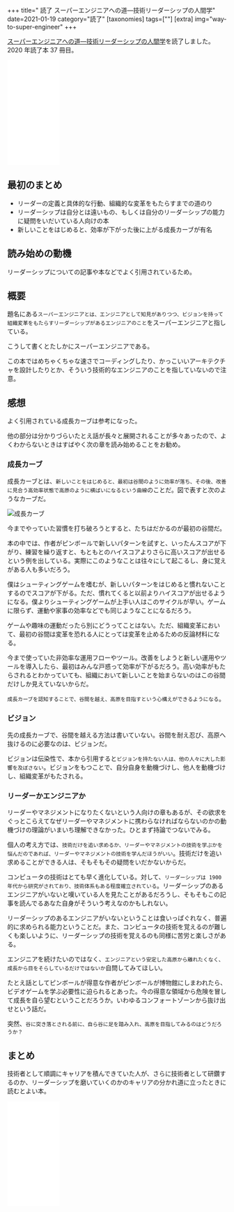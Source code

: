 +++
title=" 読了 スーパーエンジニアへの道―技術リーダーシップの人間学"
date=2021-01-19
category="読了"
[taxonomies]
tags=[""]
[extra]
img="way-to-super-engineer"
+++

[スーパーエンジニアへの道―技術リーダーシップの人間学](https://amzn.to/2LYj5Er)を読了しました。2020 年読了本 37  冊目。

<iframe style="width:120px;height:240px;" marginwidth="0" marginheight="0" scrolling="no" frameborder="0" src="//rcm-fe.amazon-adsystem.com/e/cm?lt1=_blank&bc1=000000&IS2=1&bg1=FFFFFF&fc1=000000&lc1=0000FF&t=birdmangai-22&language=ja_JP&o=9&p=8&l=as4&m=amazon&f=ifr&ref=as_ss_li_til&asins=4320025636&linkId=86e26c760fdcd01a07a605261a72400b"></iframe>

## 最初のまとめ

* リーダーの定義と具体的な行動、組織的な変革をもたらすまでの道のり
* リーダーシップは自分とは遠いもの、もしくは自分のリーダーシップの能力に疑問をいだいている人向けの本
* 新しいことをはじめると、効率が下がった後に上がる成長カーブが有名

## 読み始めの動機

リーダーシップについての記事や本などでよく引用されているため。

## 概要

題名にある`スーパーエンジニアとは、エンジニアとして知見がありつつ、ビジョンを持って組織変革をもたらすリーダーシップがあるエンジニアのこと`をスーパーエンジニアと指している。

こうして書くとたしかにスーパーエンジニアである。

この本ではめちゃくちゃな速さでコーディングしたり、かっこいいアーキテクチャを設計したりとか、そういう技術的なエンジニアのことを指していないので注意。

## 感想

よく引用されている成長カーブは参考になった。

他の部分は分かりづらいたとえ話が長々と展開されることが多々あったので、よくわからないときはすばやく次の章を読み始めることをお勧め。

### 成長カーブ

成長カーブとは、`新しいことをはじめると、最初は谷間のように効率が落ち、その後、改善に見合う高効率状態で高原のように横ばいになるという曲線`のことだ。図で表すと次のようなカーブだ。

![成長カーブ](/img/content/growth-curve.png)

今までやっていた習慣を打ち破ろうとすると、たちはだかるのが最初の谷間だ。

本の中では、作者がピンボールで新しいパターンを試すと、いったんスコアが下がり、練習を繰り返すと、もともとのハイスコアよりさらに高いスコアが出せるという例を出している。実際にこのようなことは往々にして起こるし、身に覚えがある人も多いだろう。

僕はシューティングゲームを嗜むが、新しいパターンをはじめると慣れないことするのでスコアが下がる。ただ、慣れてくると以前よりハイスコアが出せるようになる。僕よりシューティングゲームが上手い人はこのサイクルが早い。ゲームに限らず、運動や家事の効率などでも同じようなことになるだろう。

ゲームや趣味の運動だったら別にどうってことはない。ただ、組織変革において、最初の谷間は変革を恐れる人にとっては変革を止めるための反論材料になる。

今まで使っていた非効率な運用フローやツール。改善をしようと新しい運用やツールを導入したら、最初はみんな戸惑って効率が下がるだろう。高い効率がもたらされるとわかっていても、組織において新しいことを始まらないのはこの谷間だけしか見えていないからだ。

`成長カーブを認知することで、谷間を越え、高原を目指すという心構えができるようになる`。

### ビジョン

先の成長カーブで、谷間を越える方法は書いていない。谷間を耐え忍び、高原へ抜けるのに必要なのは、ビジョンだ。

ビジョンは伝染性で、本から引用すると`ビジョンを持たない人は、他の人々に大した影響を及ぼさない`。ビジョンをもつことで、自分自身を動機づけし、他人を動機づけし、組織変革がもたされる。

### リーダーかエンジニアか

リーダーやマネジメントになりたくないという人向けの章もあるが、その欲求をぐっとこらえてなぜリーダーやマネジメントに携わらなければならないのかの動機づけの理論がいまいち理解できなかった。ひとまず持論でつないでみる。

個人の考え方では、`技術だけを追い求めるか、リーダーやマネジメントの技術を学ぶかを悩んだのであれば、リーダーやマネジメントの技術を学んだほうがいい`。技術だけを追い求めることができる人は、そもそもその疑問をいだかないからだ。

コンピュータの技術はとても早く進化している。対して、`リーダーシップは 1900 年代から研究がされており、技術体系もある程度確立されている`。リーダーシップのあるエンジニアがいないと嘆いている人を見たことがあるだろうし、そもそもこの記事を読んでるあなた自身がそういう考えなのかもしれない。

リーダーシップのあるエンジニアがいないということは食いっぱぐれなく、普遍的に求められる能力ということだ。また、コンピュータの技術を覚えるのが難しくも楽しいように、リーダーシップの技術を覚えるのも同様に苦労と楽しさがある。

エンジニアを続けたいのではなく、`エンジニアという安定した高原から離れたくなく、成長から目をそらしているだけではないか`自問してみてほしい。

たとえ話としてピンボールが得意な作者がピンボールが博物館にしまわれたら、ビデオゲームを学ぶ必要性に迫られるとあった。今の得意な領域から危険を冒して成長を自ら望むということだろうか。いわゆるコンフォートゾーンから抜け出せという話だ。

突然、`谷に突き落とされる前に、自ら谷に足を踏み入れ、高原を目指してみるのはどうだろうか？`

## まとめ

技術者として順調にキャリアを積んできていた人が、さらに技術者として研鑽するのか、リーダーシップを磨いていくのかのキャリアの分かれ道に立ったときに読むとよい本。

<iframe style="width:120px;height:240px;" marginwidth="0" marginheight="0" scrolling="no" frameborder="0" src="//rcm-fe.amazon-adsystem.com/e/cm?lt1=_blank&bc1=000000&IS2=1&bg1=FFFFFF&fc1=000000&lc1=0000FF&t=birdmangai-22&language=ja_JP&o=9&p=8&l=as4&m=amazon&f=ifr&ref=as_ss_li_til&asins=4320025636&linkId=86e26c760fdcd01a07a605261a72400b"></iframe><br>